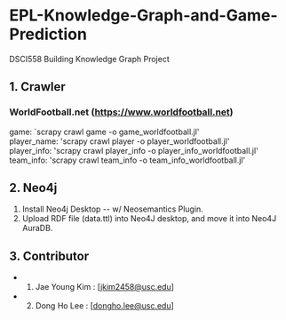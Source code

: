 # EPL-Knowledge-Graph-and-Game-Prediction
DSCI558 Building Knowledge Graph Project

## 1. Crawler

### WorldFootball.net (https://www.worldfootball.net)
game: `scrapy crawl game -o game_worldfootball.jl'<br />
player_name: 'scrapy crawl player -o player_worldfootball.jl'<br />
player_info: 'scrapy crawl player_info -o player_info_worldfootball.jl'<br />
team_info: 'scrapy crawl team_info -o team_info_worldfootball.jl'<br />


## 2. Neo4j

1. Install Neo4j Desktop -- w/ Neosemantics Plugin.
2. Upload RDF file (data.ttl) into Neo4J desktop, and move it into Neo4J AuraDB.
  

## 3. Contributor
  - 1. Jae Young Kim : [jkim2458@usc.edu]
  - 2. Dong Ho Lee : [dongho.lee@usc.edu]

